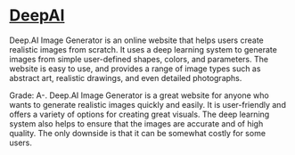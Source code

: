 # [DeepAI](https://deepai.org/machine-learning-model/text2img)

Deep.AI Image Generator is an online website that helps users create realistic images from scratch. It uses a deep learning system to generate images from simple user-defined shapes, colors, and parameters. The website is easy to use, and provides a range of image types such as abstract art, realistic drawings, and even detailed photographs. 

Grade: A-. Deep.AI Image Generator is a great website for anyone who wants to generate realistic images quickly and easily. It is user-friendly and offers a variety of options for creating great visuals. The deep learning system also helps to ensure that the images are accurate and of high quality. The only downside is that it can be somewhat costly for some users.